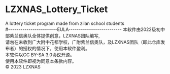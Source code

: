 # LZXNAS_Lottery_Ticket
A lottery ticket program made from zilan school students
<br>
#------------------------EULA--------------------------
本软件由2022级初中部紫兰信奥队全体提供创意，LZXNAS团队编写,
<br>
请勿在未收到广大附中花都学校，广附紫兰信奥队，及LZXNAS团队（即此仓库发布者）的授权的情况下，使用本软件盈利。
<br>
本软件以CC BY-SA 3.0协议开源。
<br>
使用本软件即视为同意本条款内容。
<br>
© 2023 LZXNAS
